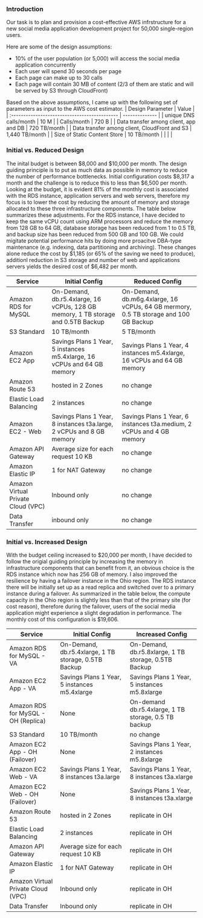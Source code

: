 ### Introduction

Our task is to plan and provision a cost-effective AWS infrstructure for a new social media application development project for 50,000 single-region users.

Here are some of the design assumptions:

- 10% of the user population (or 5,000) will access the social media application concurrently
-  Each user will spend 30 seconds per page
- Each page can make up to 30 calls
- Each page will contain 30 MB of content (2/3 of them are static and will be served by S3 through CloudFront)

Based on the above assumptions, I came up with the following set of parameters as input to the AWS cost estimator.
| Design Parameter                              | Value          |
| :-------------------------------------------- | -------------- |
| unique DNS calls/month                        | 10 M           |
| Calls/month                                   | 720 B          |
| Data transfer among client, app and DB        | 720 TB/month   |
| Data transfer among client, CloudFront and S3 | 1,440 TB/month |
| Size of Static Content Store                  | 10 TB/month    |
|  | |

### Initial vs. Reduced Design

The inital budget is between \$8,000 and \$10,000 per month. The design guiding principle is to put as much data as possible in memory to reduce the number of performance bottlenecks.  Initial configuration costs \$8,317 a month and the challenge is to reduce this to less than \$6,500 per month. Looking at the budget, it is evident 81% of the monthly cost is associated with the RDS instance, application servers and web servers, therefore my focus is to lower the cost by reducing the amount of memory and storage allocated to these three infrastructure components. The table below summarizes these adjustments. For the RDS instance, I have decided to keep the same vCPU count using ARM processors and reduce the memory from 128 GB to 64 GB, database storage has been reduced from 1 to 0.5 TB, and backup size has been reduced from 500 GB and 100 GB. We could migitate potential performance hits by doing more proacitve DBA-type maintenance (e.g. indexing, data partitioning and archiving).  These changes alone reduce the cost by \$1,185 (or 65% of the saving we need to produce), additionl reduction in S3 storage and number of web and applications servers yields the desired cost of \$6,482 per month.

| Service                             | Initial Config                                               | Reduced Config                                               |
| ----------------------------------- | ------------------------------------------------------------ | ------------------------------------------------------------ |
| Amazon  RDS for MySQL               | On-Demand, db.r5.4xlarge, 16 vCPUs, 128 GB memory, 1 TB  storage and 0.5TB Backup | On-Demand, db.m6g.4xlarge, 16 vCPUs, 64 GB mermory, 0.5  TB storage and 100 GB Backup |
| S3  Standard                        | 10 TB/month                                                  | 5 TB/month                                                   |
| Amazon  EC2 App                     | Savings Plans 1 Year, 5  instances m5.4xlarge, 16 vCPUs and 64 GB memory | Savings Plans 1 Year, 4  instances m5.4xlarge, 16 vCPUs and 64 GB memory |
| Amazon  Route 53                    | hosted in 2 Zones                                            | no change                                                    |
| Elastic  Load Balancing             | 2 instances                                                  | no change                                                    |
| Amazon  EC2 - Web                   | Savings Plans 1 Year, 8  instances t3a.large, 2 vCPUs and 8 GB memory | Savings Plans 1 Year, 6  instances t3a.medium, 2 vCPUs and 4 GB memory |
| Amazon  API Gateway                 | Average size for each request 10  KB                         | no change                                                    |
| Amazon  Elastic IP                  | 1 for NAT Gateway                                            | no change                                                    |
| Amazon  Virtual Private Cloud (VPC) | Inbound only                                                 | no change                                                    |
| Data  Transfer                      | inbound only                                                 | no change                                                    |


### Initial vs. Increased Design

With the budget ceiling increased to \$20,000 per month, I have decided to follow the origial guiding principle by increasing the memory in infrastructure components that can benefit from it, an obvious choice is the RDS instance which now has 256 GB of memory. I also improved the resilience by having a failover instance in the Ohio region. The RDS instance there will be initially set up as a read replica and switched over to a primary instance during a failover. As summarized in the table below, the compute capacity in the Ohio region is slightly less than that of the primary site (for cost reason), therefore during the failover, users of the social media application might experience a slight degradation in performance. The monthly cost of this configuration is \$19,606.


| Service                              | Initial Config                                        | Increased Config                                      |
| ------------------------------------ | ----------------------------------------------------- | ----------------------------------------------------- |
| Amazon  RDS for MySQL - VA           | On-Demand, db.r5.4xlarge, 1 TB  storage, 0.5TB Backup | On-Demand, db.r5.8xlarge, 1 TB  storage, 0.5TB Backup |
| Amazon  EC2 App - VA                 | Savings Plans 1 Year, 5  instances m5.4xlarge         | Savings Plans 1 Year, 5  instances m5.8xlarge         |
| Amazon  RDS for MySQL - OH (Replica) | None                                                  | On-demand db.r5.4xlarge, 1 TB  storage, 0.5 TB backup |
| S3  Standard                         | 10 TB/month                                           | no change                                             |
| Amazon  EC2 App - OH (Failover)      | None                                                  | Savings Plans 1 Year, 2  instances m5.8xlarge         |
| Amazon  EC2 Web - VA                 | Savings Plans 1 Year, 8  instances t3a.large          | Savings Plans 1 Year, 8  instances t3a.xlarge         |
| Amazon  EC2 Web - OH (Failover)      | None                                                  | Savings Plans 1 Year, 8  instances t3a.xlarge         |
| Amazon  Route 53                     | hosted in 2 Zones                                     | replicate in OH                                       |
| Elastic  Load Balancing              | 2 instances                                           | replicate in OH                                       |
| Amazon  API Gateway                  | Average size for each request 10  KB                  | replicate in OH                                       |
| Amazon  Elastic IP                   | 1 for NAT Gateway                                     |    replicate in OH                                          |
| Amazon  Virtual Private Cloud (VPC)  | Inbound only                                          |      replicate in OH                                        |
| Data  Transfer                       | Inbound only                                          |     replicate in OH                                         |

